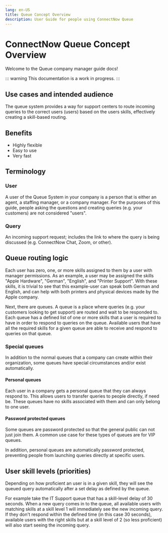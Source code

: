 ```yaml
---
lang: en-US
title: Queue Concept Overview
description: User Guide for people using ConnectNow Queue
---
```

# ConnectNow Queue Concept Overview
Welcome to the Queue company manager guide docs!

::: warning
This documentation is a work in progress.
:::

## Use cases and intended audience

The queue system provides a way for support centers to route incoming queries to the correct users (users) based on the users skills, effectively creating a skill-based routing.

## Benefits

- Highly flexible
- Easy to use
- Very fast

## Terminology

### User

A user of the Queue System in your company is a person that is either an agent, a staffing manager, or a company manager. For the purposes of this guide, people asking the questions and creating queries (e.g. your customers) are not considered "users".

### Query

An incoming support request; includes the link to where the query is being discussed (e.g. ConnectNow Chat, Zoom, or other).

## Queue routing logic

Each user has zero, one, or more skills assigned to them by a user with manager permissions. As an example, a user may be assigned the skills "Apple Hardware", "German", "English", and "Printer Support". With these skills, it is trivial to see that this example-user can speak both German and English, and can help with both printers and physical devices made by the Apple company.

Next, there are queues. A queue is a place where queries (e.g. your customers looking to get support) are routed and wait to be responded to. Each queue has a defined list of one or more skills that a user is required to have in order to respond to queries on the queue. Available users that have all the required skills for a given queue are able to receive and respond to queries on that queue.

### Special queues

In addition to the normal queues that a company can create within their organization, some queues have special circumstances and/or exist automatically.

#### Personal queues

Each user in a company gets a personal queue that they can always respond to. This allows users to transfer queries to people directly, if need be. These queues have no skills associated with them and can only belong to one user.

#### Password protected queues

Some queues are password protected so that the general public can not just join them. A common use case for these types of queues are for VIP queues.

In addition, personal queues are automatically password protected, preventing people from launching queries directly at specific users.

## User skill levels (priorities)

Depending on how proficient an user is in a given skill, they will see the queued query automatically after a set delay as defined by the queue.

For example take the IT Support queue that has a skill-level delay of 30 seconds. When a new query comes in to the queue, all available users with matching skills at a skill level 1 will immediately see the new incoming query. If they don't respond within the defined time (in this case 30 seconds), available users with the right skills but at a skill level of 2 (so less proficient) will also start seeing the incoming query.